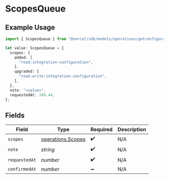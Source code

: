 # ScopesQueue

## Example Usage

```typescript
import { ScopesQueue } from "@vercel/sdk/models/operations/getconfigurations.js";

let value: ScopesQueue = {
  scopes: {
    added: [
      "read:integration-configuration",
    ],
    upgraded: [
      "read-write:integration-configuration",
    ],
  },
  note: "<value>",
  requestedAt: 249.44,
};
```

## Fields

| Field                                                  | Type                                                   | Required                                               | Description                                            |
| ------------------------------------------------------ | ------------------------------------------------------ | ------------------------------------------------------ | ------------------------------------------------------ |
| `scopes`                                               | [operations.Scopes](../../models/operations/scopes.md) | :heavy_check_mark:                                     | N/A                                                    |
| `note`                                                 | *string*                                               | :heavy_check_mark:                                     | N/A                                                    |
| `requestedAt`                                          | *number*                                               | :heavy_check_mark:                                     | N/A                                                    |
| `confirmedAt`                                          | *number*                                               | :heavy_minus_sign:                                     | N/A                                                    |